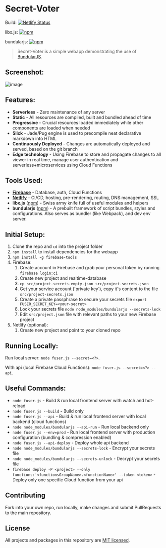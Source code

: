 # Secret-Voter 


Build: [![Netlify Status](https://api.netlify.com/api/v1/badges/8412fb7e-73b4-4ff4-9bf5-983e71527a27/deploy-status)](https://app.netlify.com/sites/bundular-js/deploys)


libx.js: [![npm](https://img.shields.io/npm/v/libx.js.svg?maxAge=1000)](https://www.npmjs.com/package/libx.js)
<!-- [![CircleCI](https://circleci.com/gh/Livshitz/libx.js.svg?style=svg&circle-token=c8c703eeb260071d345a59ab2fa0f9c461c341bd)](https://circleci.com/gh/Livshitz/libx.js) 
[![CircleCI](https://circleci.com/gh/Livshitz/bundularjs/tree/master.svg?style=shield)](https://circleci.com/gh/Livshitz/bundularjs)
-->

bundularjs: [![npm](https://img.shields.io/npm/v/bundularjs.svg?maxAge=1000)](https://www.npmjs.com/package/bundularjs) 
<!-- [![CircleCI](https://circleci.com/gh/Livshitz/bundularjs.svg?style=svg&circle-token=a963d20d503917ef680f1b22b50744f0f93cfb22)](https://circleci.com/gh/Livshitz/bundularjs) -->

<!-- [![node](https://img.shields.io/node/v/libx.js.svg?maxAge=1000)](https://www.npmjs.com/package/libx.js) -->

> Secret-Voter is a simple webapp demonstrating the use of [BundularJS](https://github.com/Livshitz/BundularJS).

## Screenshot:
![image](https://user-images.githubusercontent.com/246724/55460493-cb269880-55fa-11e9-8fa3-24422e4d3fea.png)


## Features: 
* __Serverless__ - Zero maintenance of any server
* __Static__ - All resources are compiled, built and bundled ahead of time
* __Progressive__ - Crucial resources loaded immediately while other components are loaded when needed
* __Slick__ - Jade/Pug engine is used to precompile neat declarative markdown into HTML
* __Continuously Deployed__ - Changes are automatically deployed and served, based on the git branch
* __Edge technology__ - Using Firebase to store and propagate changes to all viewer in real time, manage user authentication and serverless+microservices using Cloud Functions

## Tools Used:
* [__Firebase__](https://firebase.google.com) - Database, auth, Cloud Functions
* [__Netlify__](https://netlify.com) - CI/CD, hosting, pre-rendering, routing, DNS management, SSL
* __libx.js__ ([npm](https://www.npmjs.com/package/libx.js)) - Swiss army knife full of useful modules and helpers
* __bundularjs__ ([npm](https://www.npmjs.com/package/bundularjs)) - A prebuilt framework of script bundles, styles and configurations. Also serves as bundler (like Webpack), and dev env server.


## Initial Setup:
1. Clone the repo and `cd` into the project folder
2. `npm install` to install dependencies for the webapp
3. `npm install -g firebase-tools`
4. Firebase: 
   1. Create account in Firebase and grab your personal token by running `firebase login:ci`
   2. Create new project and realtime-database
   3. `cp src/project-secrets-empty.json src/project-secrets.json`
   4. Get your service account ('private key'), copy it's content to the file `src/project-secrets.json`
   5. Create a private passphrase to secure your secrets file `export FUSER_SECRET_KEY=<your-secret>`
   6. Lock your secrets file `node node_modules/bundularjs --secrets-lock`
   7. Edit `src/project.json` file with relevant paths to your new Firebase project
5. Netlify (optional):
   1. Create new project and point to your cloned repo


## Running Locally:
Run local server: `node fuser.js --secret=<?>`.

With api (local Firebase Cloud Functions): `node fuser.js --secret=<?> --api`.


## Useful Commands:
* `node fuser.js` - Build & run local frontend server with watch and hot-reload
* `node fuser.js --build` - Build only
* `node fuser.js --api` - Build & run local frontend server with local backend (cloud functions)
* `node node_modules/bundularjs --api-run` - Run local backend only
* `node fuser.js --env=prod` - Run local frontend server with production configuration (bundling & compression enabled)
* `node fuser.js --api-deploy` - Deploy whole api backend
* `node node_modules/bundularjs --secrets-lock` - Encrypt your secrets file
* `node node_modules/bundularjs --secrets-unlock` - Decrypt your secrets file
* `firebase deploy -P <project> --only functions:'<functionsGroupName>.<functionName>' --token <token>` - Deploy only one specific Cloud function from your api


## Contributing
Fork into your own repo, run locally, make changes and submit PullRequests to the main repository.

<!-- 
### Code of Conduct

We have adopted the same Code of Conduct as Facebook that we expect project participants to adhere to. Please read [the full text](https://code.facebook.com/codeofconduct) so that you can understand what actions will and will not be tolerated.

### Contributing Guide

Read our [contributing guide](/CONTRIBUTING.md) to learn about how you can contribute, how to propose improvements or if you are interested in translating the content.   -->


## License
All projects and packages in this repository are [MIT licensed](/LICENSE).
